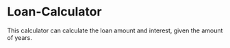 # Loan-Calculator
This calculator can calculate the loan amount and interest, given the amount of years.
